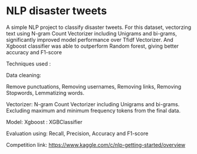 # NLP disaster tweets

A simple NLP project to classify disaster tweets.
For this dataset, vectorzing text using N-gram Count Vectorizer including Unigrams and bi-grams, significantly improved model performance over Tfidf Vectorizer. And Xgboost classifier was able to outperform Random forest, giving better accuracy and F1-score

Techniques used :

Data cleaning:

Remove punctuations, Removing usernames, Removing links, Removing Stopwords, Lemmatizing words.

Vectorizer:
N-gram Count Vectorizer including Unigrams and bi-grams. Excluding maximum and minimum frequency tokens from the final data.


Model:
Xgboost : XGBClassifier

Evaluation using:
Recall, Precision, Accuracy and F1-score

Competition link:
https://www.kaggle.com/c/nlp-getting-started/overview
